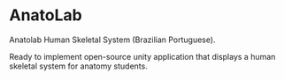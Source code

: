 # AnatoLab

Anatolab Human Skeletal System (Brazilian Portuguese).

Ready to implement open-source unity application that displays a human skeletal system for anatomy students.
